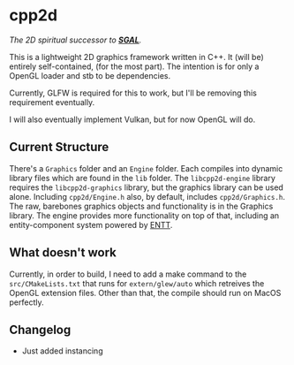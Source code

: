 # cpp2d
*The 2D spiritual successor to [**SGAL**](https://www.github.com/maxortner01/SGAL).*

This is a lightweight 2D graphics framework written in C++. It (will be) entirely self-contained, (for the most part). The intention is for only a OpenGL loader and stb to be dependencies.

Currently, GLFW is required for this to work, but I'll be removing this requirement eventually.

I will also eventually implement Vulkan, but for now OpenGL will do.

## Current Structure
There's a `Graphics` folder and an `Engine` folder. Each compiles into dynamic library files which are found in the `lib` folder. The `libcpp2d-engine` library requires the `libcpp2d-graphics` library, but the graphics library can be used alone. Including `cpp2d/Engine.h` also, by default, includes `cpp2d/Graphics.h`. The raw, barebones graphics objects and functionality is in the Graphics library. The engine provides more functionality on top of that, including an entity-component system powered by [ENTT](https://github.com/skypjack/entt).

## What doesn't work
Currently, in order to build, I need to add a make command to the `src/CMakeLists.txt` that runs for `extern/glew/auto` which retreives the OpenGL extension files. Other than that, the compile should run on MacOS perfectly.

## Changelog
- Just added instancing